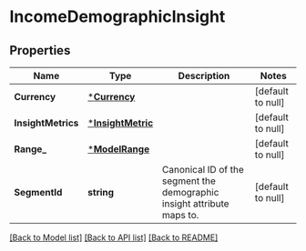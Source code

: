 # IncomeDemographicInsight

## Properties
Name | Type | Description | Notes
------------ | ------------- | ------------- | -------------
**Currency** | [***Currency**](Currency.md) |  | [default to null]
**InsightMetrics** | [***InsightMetric**](InsightMetric.md) |  | [default to null]
**Range_** | [***ModelRange**](Range.md) |  | [default to null]
**SegmentId** | **string** | Canonical ID of the segment the demographic insight attribute maps to. | [default to null]

[[Back to Model list]](../README.md#documentation-for-models) [[Back to API list]](../README.md#documentation-for-api-endpoints) [[Back to README]](../README.md)

